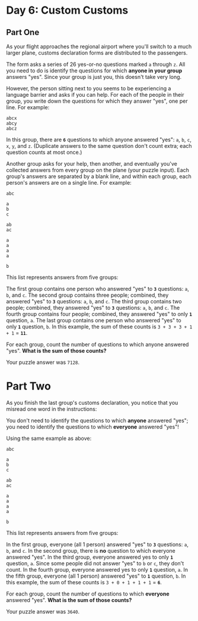 # Day 6: Custom Customs

## Part One

As your flight approaches the regional airport where you'll switch to a much larger plane, customs declaration forms are distributed to the passengers.

The form asks a series of 26 yes-or-no questions marked `a` through `z`. All you need to do is identify the questions for which **anyone in your group** answers "yes". Since your group is just you, this doesn't take very long.

However, the person sitting next to you seems to be experiencing a language barrier and asks if you can help. For each of the people in their group, you write down the questions for which they answer "yes", one per line. For example:

```
abcx
abcy
abcz
```

In this group, there are **`6`** questions to which anyone answered "yes": `a`, `b`, `c`, `x`, `y`, and `z`. (Duplicate answers to the same question don't count extra; each question counts at most once.)

Another group asks for your help, then another, and eventually you've collected answers from every group on the plane (your puzzle input). Each group's answers are separated by a blank line, and within each group, each person's answers are on a single line. For example:

```
abc

a
b
c

ab
ac

a
a
a
a

b
```

This list represents answers from five groups:

The first group contains one person who answered "yes" to **`3`** questions: `a`, `b`, and `c`.
The second group contains three people; combined, they answered "yes" to **`3`** questions: `a`, `b`, and `c`.
The third group contains two people; combined, they answered "yes" to **`3`** questions: `a`, `b`, and `c`.
The fourth group contains four people; combined, they answered "yes" to only **`1`** question, `a`.
The last group contains one person who answered "yes" to only **`1`** question, `b`.
In this example, the sum of these counts is `3 + 3 + 3 + 1 + 1` = **`11`**.

For each group, count the number of questions to which anyone answered "yes". **What is the sum of those counts?**

Your puzzle answer was `7128`.

# Part Two

As you finish the last group's customs declaration, you notice that you misread one word in the instructions:

You don't need to identify the questions to which **anyone** answered "yes"; you need to identify the questions to which **everyone** answered "yes"!

Using the same example as above:

```
abc

a
b
c

ab
ac

a
a
a
a

b
```

This list represents answers from five groups:

In the first group, everyone (all 1 person) answered "yes" to **`3`** questions: `a`, `b`, and `c`.
In the second group, there is **no** question to which everyone answered "yes".
In the third group, everyone answered yes to only **`1`** question, `a`. Since some people did not answer "yes" to `b` or `c`, they don't count.
In the fourth group, everyone answered yes to only **`1`** question, `a`.
In the fifth group, everyone (all 1 person) answered "yes" to **`1`** question, `b`.
In this example, the sum of these counts is `3 + 0 + 1 + 1 + 1` = **`6`**.

For each group, count the number of questions to which **everyone** answered "yes". **What is the sum of those counts?**

Your puzzle answer was `3640`.

